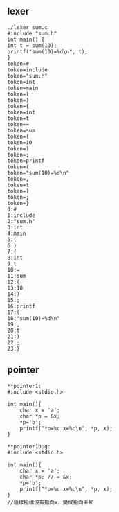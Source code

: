## lexer ##
    ./lexer sum.c
    #include "sum.h"
    int main() {
    int t = sum(10);
    printf("sum(10)=%d\n", t);
    }
    token=#
    token=include
    token="sum.h"
    token=int
    token=main
    token=(
    token=)
    token={
    token=int
    token=t
    token==
    token=sum
    token=(
    token=10
    token=)
    token=;
    token=printf
    token=(
    token="sum(10)=%d\n"
    token=,
    token=t
    token=)
    token=;
    token=}
    0:#
    1:include
    2:"sum.h"
    3:int
    4:main
    5:(
    6:)
    7:{
    8:int
    9:t
    10:=
    11:sum
    12:(
    13:10
    14:)
    15:;
    16:printf
    17:(
    18:"sum(10)=%d\n"
    19:,
    20:t
    21:)
    22:;
    23:}
## pointer ##
    **pointer1:
    #include <stdio.h>

    int main(){
        char x = 'a';
        char *p = &x;
        *p='b';
        printf("*p=%c x=%c\n", *p, x);
    }

    **pointer1bug:
    #include <stdio.h>

    int main(){
        char x = 'a';
        char *p; // = &x;
        *p='b';
        printf("*p=%c x=%c\n", *p, x);
    }
    //這樣指標沒有指向x，變成指向未知